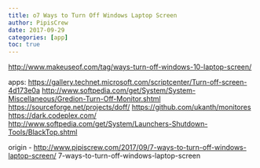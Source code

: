 ```yaml
---
title: o7 Ways to Turn Off Windows Laptop Screen
author: PipisCrew
date: 2017-09-29
categories: [app]
toc: true
---
```


http://www.makeuseof.com/tag/ways-turn-off-windows-10-laptop-screen/

apps:
https://gallery.technet.microsoft.com/scriptcenter/Turn-off-screen-4d173e0a
http://www.softpedia.com/get/System/System-Miscellaneous/Gredion-Turn-Off-Monitor.shtml
https://sourceforge.net/projects/doff/
https://github.com/ukanth/monitores
https://dark.codeplex.com/
http://www.softpedia.com/get/System/Launchers-Shutdown-Tools/BlackTop.shtml

origin - http://www.pipiscrew.com/2017/09/7-ways-to-turn-off-windows-laptop-screen/ 7-ways-to-turn-off-windows-laptop-screen